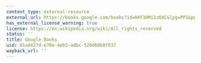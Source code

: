 ```yaml
---
content_type: external-resource
external_url: https://books.google.com/books?id=HXF3HMi1zQ4C&lpg=PP1&pg=PA3#v=onepage&q&f=false
has_external_license_warning: true
license: https://en.wikipedia.org/wiki/All_rights_reserved
status: ''
title: Google Books
uid: 81ad427d-e70e-4eb5-adbc-520d68b8f837
wayback_url: ''
---
```

